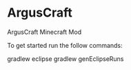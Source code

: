 # ArgusCraft
ArgusCraft Minecraft Mod

To get started run the follow commands:

gradlew eclipse
gradlew genEclipseRuns
